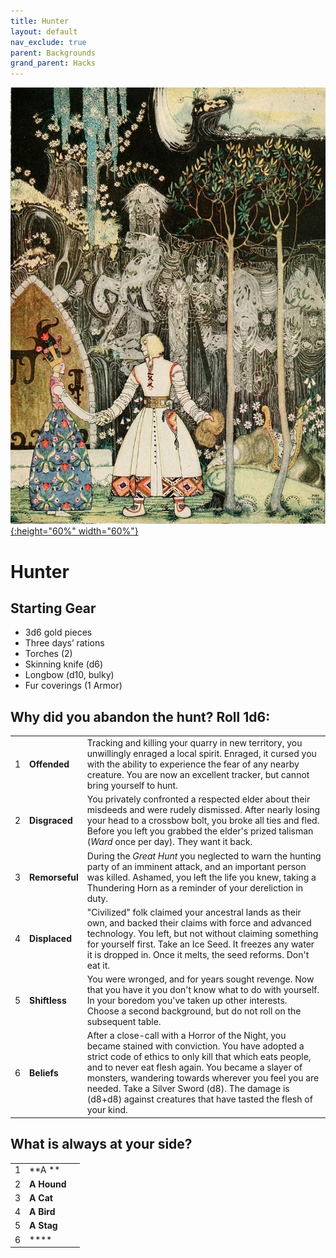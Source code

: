 ```yaml
---
title: Hunter
layout: default
nav_exclude: true
parent: Backgrounds
grand_parent: Hacks
---
```


[![Alt text](/img/backgrounds/hunter.jpg "East of the Sun and West of the Moon, illustrated by Kay Nielsen"){:height="60%" width="60%"}](/img/backgrounds/hunter.jpg)

# Hunter

## Starting Gear

- 3d6 gold pieces
- Three days’ rations
- Torches (2)
- Skinning knife (d6)
- Longbow (d10, bulky)
- Fur coverings (1 Armor)

## Why did you abandon the hunt? Roll 1d6:

|      |                   |                                                              |
| ---- | ----------------- | ------------------------------------------------------------ |
| 1    | **Offended** | Tracking and killing your quarry in new territory, you unwillingly enraged a local spirit. Enraged, it cursed you with the ability to experience the fear of any nearby creature. You are now an excellent tracker, but cannot bring yourself to hunt. |
| 2    | **Disgraced**  | You privately confronted a respected elder about their misdeeds and were rudely dismissed. After nearly losing your head to a crossbow bolt, you broke all ties and fled. Before you left you grabbed the elder's prized talisman (_Ward_ once per day). They want it back.|
| 3    | **Remorseful**  | During the _Great Hunt_ you neglected to warn the hunting party of an imminent attack, and an important person was killed. Ashamed, you left the life you knew, taking a Thundering Horn as a reminder of your dereliction in duty. |
| 4    | **Displaced**  | "Civilized" folk claimed your ancestral lands as their own, and backed their claims with force and advanced technology. You left, but not without claiming something for yourself first. Take an Ice Seed. It freezes any water it is dropped in. Once it melts, the seed reforms. Don't eat it.  |
| 5    | **Shiftless**  | You were wronged, and for years sought revenge. Now that you have it you don't know what to do with yourself. In your boredom you've taken up other interests. Choose a second background, but do not roll on the subsequent table.  |
| 6    | **Beliefs** | After a close-call with a Horror of the Night, you became stained with conviction.  You have adopted a strict code of ethics to only kill that which eats people, and to never eat flesh again. You became a slayer of monsters, wandering towards wherever you feel you are needed. Take a Silver Sword (d8). The damage is (d8+d8) against creatures that have tasted the flesh of your kind. |

## What is always at your side?

|      |      |      |
| ---- | ---- | ---- |
| 1    |**A ** |      |
| 2    |**A Hound** |      |
| 3    |**A Cat** |      |
| 4    |**A Bird** |      |
| 5    |**A Stag** |      |
| 6    |**** |      |
